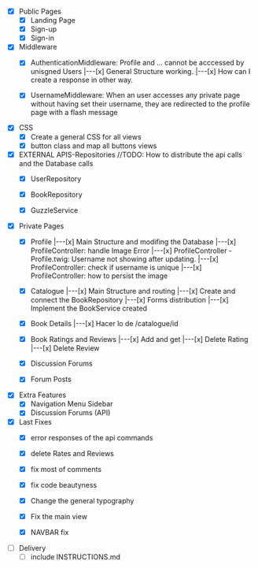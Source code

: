 
- [x] Public Pages
    - [x] Landing Page 
    - [x] Sign-up 
    - [x] Sign-in 

- [x] Middleware
    - [x] AuthenticationMiddleware: Profile and ... cannot be acccessed by unisgned Users
       |---[x] General Structure working.
       |---[x] How can I create a response in other way.

    - [x] UsernameMiddleware: When an user accesses any private page without having set their   username, they are redirected to the profile page with a flash message

- [x] CSS
    - [x] Create a general CSS for all views
    - [x] button class and map all buttons views 

- [x] EXTERNAL APIS-Repositories //TODO: How to distribute the api calls and the Database calls
    - [x] UserRepository
    - [x] BookRepository
    - [x] GuzzleService


- [x] Private Pages
    - [x] Profile 
       |---[x] Main Structure and modifing the Database 
       |---[x] ProfileController: handle Image Error
       |---[x] ProfileController - Profile.twig: Username not showing after updating. 
       |---[x] ProfileController: check if username is unique
       |---[x] ProfileController: how to persist the image
    
    - [x] Catalogue 
       |---[x] Main Structure and routing
       |---[x] Create and connect the BookRepository
       |---[x] Forms distribution
       |---[x] Implement the BookService created

    - [x] Book Details
       |---[x] Hacer lo de /catalogue/id
       
    - [x] Book Ratings and Reviews
        |---[x] Add and get
        |---[x] Delete Rating
        |---[x] Delete Review

    - [x] Discussion Forums
    - [x] Forum Posts

- [x] Extra Features
    - [x] Navigation Menu Sidebar
    - [x] Discussion Forums (API)

- [x] Last Fixes
    - [x] error responses of the api commands
    - [x] delete Rates and Reviews
    - [x] fix most of comments
    - [x] fix code beautyness
    - [x] Change the general typography
    - [x] Fix the main view
    - [x] NAVBAR fix


- [ ] Delivery 
    - [ ] include INSTRUCTIONS.md
